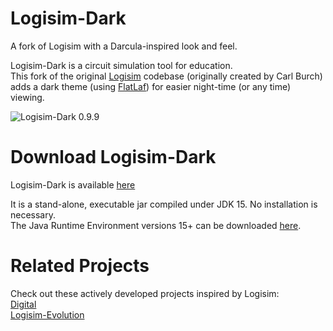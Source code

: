 # Logisim-Dark
A fork of Logisim with a Darcula-inspired look and feel.

Logisim-Dark is a circuit simulation tool for education.  
This fork of the original [Logisim](http://www.cburch.com/logisim/) codebase (originally created by Carl Burch) adds a dark theme (using [FlatLaf](https://github.com/JFormDesigner/FlatLaf)) for easier night-time (or any time) viewing.

![Logisim-Dark 0.9.9](https://github.com/hackettccp/Logisim-Dark/blob/main/screenshot.jpg)  

# Download Logisim-Dark
Logisim-Dark is available [here](https://github.com/hackettccp/Logisim-Dark/releases/download/v0.9.9/logisim-dark-generic-0.9.9.jar)  

It is a stand-alone, executable jar compiled under JDK 15. No installation is necessary.  
The Java Runtime Environment versions 15+ can be downloaded [here](https://www.oracle.com/java/technologies/javase-downloads.html).

# Related Projects
Check out these actively developed projects inspired by Logisim:  
[Digital](https://github.com/hneemann/Digital)  
[Logisim-Evolution](https://github.com/reds-heig/logisim-evolution)  
